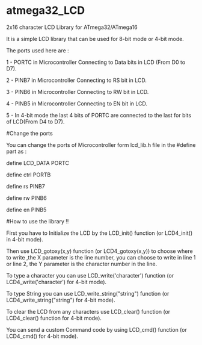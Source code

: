 # atmega32_LCD
2x16 character LCD Library for ATmega32/ATmega16

It is a simple LCD library that can be used for 8-bit mode or 4-bit mode.

The ports used here are : 

1 - PORTC in Microcontroller Connecting to Data bits in LCD (From D0 to D7).

2 - PINB7 in Microcontroller Connecting to RS bit in LCD.

3 - PINB6 in Microcontroller Connecting to RW bit in LCD.

4 - PINB5 in Microcontroller Connecting to EN bit in LCD.

5 - In 4-bit mode the last 4 bits of PORTC are connected to the last for bits of LCD(From D4 to D7).

#Change the ports

You can change the ports of Microcontroller form lcd_lib.h file in the #define part as :

define LCD_DATA PORTC

define ctrl PORTB

define rs PINB7

define rw PINB6

define en PINB5

#How to use the library !!

First you have to Initialize the LCD by the LCD_init() function (or LCD4_init() in 4-bit mode).

Then use LCD_gotoxy(x,y) function (or LCD4_gotoxy(x,y)) to choose where to write ,the X parameter is the line number, you can choose to write in line 1 or line 2, the Y parameter is the character number in the line.

To type a character you can use LCD_write('character') function (or LCD4_write('character') for 4-bit mode).

To type String you can use LCD_write_string("string")  function (or LCD4_write_string("string") for 4-bit mode).

To clear the LCD from any characters use LCD_clear() function (or LCD4_clear() function for 4-bit mode).

You can send a custom Command code by using LCD_cmd() function (or LCD4_cmd() for 4-bit mode).
